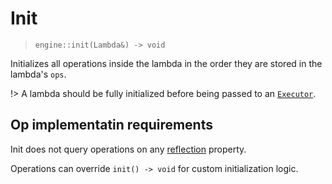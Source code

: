 # Init
> `engine::init(Lambda&) -> void`

Initializes all operations inside the lambda in the order 
they are stored in the lambda's `ops`.

!> A lambda should be fully initialized before being passed to an
   [`Executor`](engine/lambda/executors).

## Op implementatin requirements

Init does not query operations on any
[reflection](engine/op/reflection) property.

Operations can override `init() -> void` for custom initialization logic.
